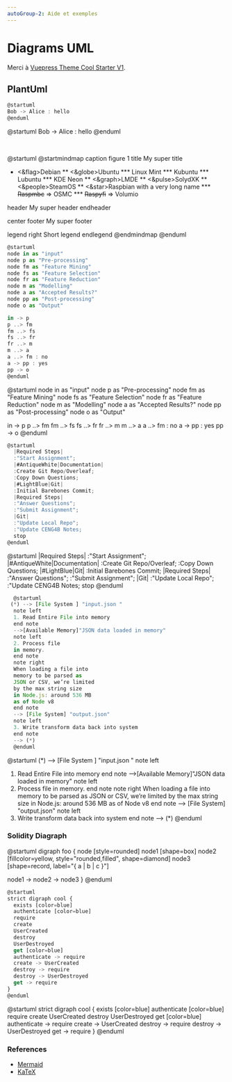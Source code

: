 ```yaml
---
autoGroup-2: Aide et exemples
---
```


# Diagrams UML

Merci à [Vuepress Theme Cool Starter V1](https://friendlyuser.github.io/vuepress-theme-cool-starter/).

## PlantUml

```js
@startuml
Bob -> Alice : hello
@enduml
```

@startuml
Bob -> Alice : hello
@enduml

<br />

@startuml
@startmindmap
caption figure 1
title My super title

* <&flag>Debian
** <&globe>Ubuntu
*** Linux Mint
*** Kubuntu
*** Lubuntu
*** KDE Neon
** <&graph>LMDE
** <&pulse>SolydXK
** <&people>SteamOS
** <&star>Raspbian with a very long name
*** <s>Raspmbc</s> => OSMC
*** <s>Raspyfi</s> => Volumio

header
My super header
endheader

center footer My super footer

legend right
  Short
  legend
endlegend
@endmindmap
@enduml

```js
@startuml
node in as "input"
node p as "Pre-processing"
node fm as "Feature Mining"
node fs as "Feature Selection"
node fr as "Feature Reduction"
node m as "Modelling"
node a as "Accepted Results?"
node pp as "Post-processing"
node o as "Output"

in -> p
p ..> fm
fm ..> fs
fs ..> fr
fr ..> m
m ..> a
a ..> fm : no
a -> pp : yes
pp -> o
@enduml
```

@startuml
  node in as "input"
  node p as "Pre-processing"
  node fm as "Feature Mining"
  node fs as "Feature Selection"
  node fr as "Feature Reduction"
  node m as "Modelling"
  node a as "Accepted Results?"
  node pp as "Post-processing"
  node o as "Output"

  in -> p
  p ..> fm
  fm ..> fs
  fs ..> fr
  fr ..> m
  m ..> a
  a ..> fm : no
  a -> pp : yes
  pp -> o
@enduml

```js
@startuml
  |Required Steps|
  :"Start Assignment";
  |#AntiqueWhite|Documentation|
  :Create Git Repo/Overleaf;
  :Copy Down Questions;
  |#LightBlue|Git|
  :Initial Barebones Commit;
  |Required Steps|
  :"Answer Questions";
  :"Submit Assignment";
  |Git|
  :"Update Local Repo";
  :"Update CENG4B Notes;
  stop
@enduml
```

@startuml
|Required Steps|
:"Start Assignment";
|#AntiqueWhite|Documentation|
:Create Git Repo/Overleaf;
:Copy Down Questions;
|#LightBlue|Git|
:Initial Barebones Commit;
|Required Steps|
:"Answer Questions";
:"Submit Assignment";
|Git|
:"Update Local Repo";
:"Update CENG4B Notes;
stop
@enduml

```js
  @startuml
 (*) --> [File System ] "input.json "
  note left
  1. Read Entire File into memory
  end note
  -->[Available Memory]"JSON data loaded in memory"
  note left
  2. Process file
  in memory.
  end note
  note right
  When loading a file into
  memory to be parsed as
  JSON or CSV, we’re limited
  by the max string size
  in Node.js: around 536 MB
  as of Node v8
  end note
  --> [File System] "output.json"
  note left
  3. Write transform data back into system
  end note
  --> (*)
  @enduml
```

@startuml
 (*) --> [File System ] "input.json "
  note left
  1. Read Entire File into memory
  end note
  -->[Available Memory]"JSON data loaded in memory"
  note left
  2. Process file
  in memory.
  end note
  note right
  When loading a file into
  memory to be parsed as
  JSON or CSV, we’re limited
  by the max string size
  in Node.js: around 536 MB
  as of Node v8
  end note
  --> [File System] "output.json"
  note left
  3. Write transform data back into system
  end note
  --> (*)
@enduml


### Solidity Diagraph
@startuml
digraph foo {
  node [style=rounded]
  node1 [shape=box]
  node2 [fillcolor=yellow, style="rounded,filled", shape=diamond]
  node3 [shape=record, label="{ a | b | c }"]

  node1 -> node2 -> node3
}
@enduml

```js
@startuml
strict digraph cool {
  exists [color=blue]
  authenticate [color=blue]
  require
  create
  UserCreated
  destroy
  UserDestroyed
  get [color=blue]
  authenticate -> require
  create -> UserCreated
  destroy -> require
  destroy -> UserDestroyed
  get -> require
}
@enduml
```

@startuml
strict digraph cool {
  exists [color=blue]
  authenticate [color=blue]
  require
  create
  UserCreated
  destroy
  UserDestroyed
  get [color=blue]
  authenticate -> require
  create -> UserCreated
  destroy -> require
  destroy -> UserDestroyed
  get -> require
}
@enduml

### References

- [Mermaid](https://github.com/knsv/mermaid)
- [KaTeX](https://github.com/Khan/KaTeX)
